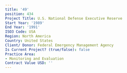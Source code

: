 ```yaml
---
title: '49'
position: 434
Project Title: U.S. National Defense Executive Reserve
Start Year: '1989'
End Year: '1991'
ISO3 Code: USA
Region: North America
Country: United States
Client/ Donor: Federal Emergency Management Agency
Is Current Project? (true/false): false
Practice Area:
- Monitoring and Evaluation
Contract Value USD: ''
---
```



